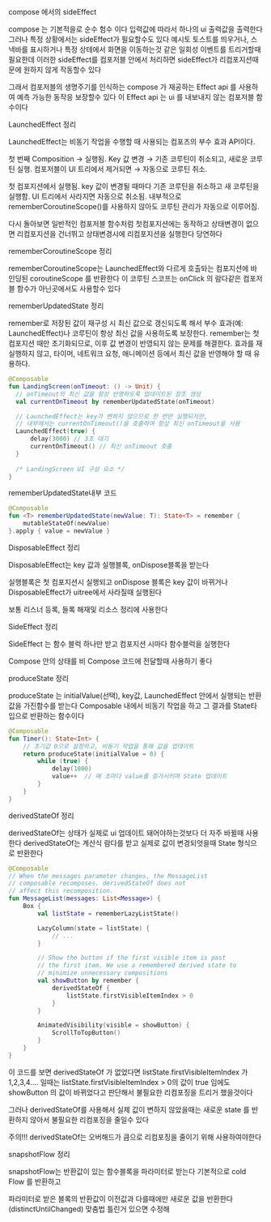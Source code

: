 compose 에서의 sideEffect 

compose 는 기본적을로 순수 험수 이다 
입력값에 따라서 하나의 ui 출력값을 출력한다
그러나 특정 상황에서는 sideEffect가 필요할수도 있다 
예시토 토스트를 띄우거나, 스낵바를 표시하거나 특정 상테에서 화면을 이동하는것 같은 일회성 이벤트를 트리거할때 필요한데
이러한 sideEffect를 컴포저블 안에서 처리하면 sideEffect가 리컴포지션때문에 원하지 않게 작동할수 있다

그래서 컴포저블의 생명주기를 인식하는 compose 가 재공하는 Effect api 를 사용하여 예측 가능한 동작응 보장할수 있다
이 Effect api 는 ui 를 내보내지 않는 컴포저블 함수이다

 LaunchedEffect 정리

LaunchedEffect는 비동기 작업을 수행할 때 사용되는 컴포즈의 부수 효과 API이다.

첫 번째 Composition → 실행됨.
Key 값 변경 → 기존 코루틴이 취소되고, 새로운 코루틴 실행.
컴포저블이 UI 트리에서 제거되면 → 자동으로 코루틴 취소.

첫 컴포지션에서 실행됨.
key 값이 변경될 때마다 기존 코루틴을 취소하고 새 코루틴을 실행함.
UI 트리에서 사라지면 자동으로 취소됨.
내부적으로 rememberCoroutineScope()를 사용하지 않아도 코루틴 관리가 자동으로 이루어짐.

다시 돌아보면 일반적인 컴포저블 함수처럼 첫컴포지션에는 동작하고 상태변경이 없으면 리컴포지션을 건너뛰고 상태변경시에 리컴포지션을 실행한다 당연하다

rememberCoroutineScope 정리

rememberCoroutineScope는 LaunchedEffect와 다르게 호출돠는 컴포지션에 바인딩된 coroutineScope 를 반환한다
이 코루틴 스코프는 onClick 의 람다같은 컴포저블 함수가 아닌곳에서도 사용할수 있다

rememberUpdatedState 정리

  remember로 저장된 값이 재구성 시 최신 값으로 갱신되도록 해서 
  부수 효과(예: LaunchedEffect)나 코루틴이 항상 최신 값을 사용하도록 보장한다.
  remember는 첫 컴포지션 때만 초기화되므로, 이후 값 변경이 반영되지 않는 문제를 해결한다.
  효과를 재실행하지 않고, 타이머, 네트워크 요청, 애니메이션 등에서 최신 값을 반영해야 할 때 유용하다.

  ```kotlin
@Composable
fun LandingScreen(onTimeout: () -> Unit) {
    // onTimeout의 최신 값을 항상 반영하도록 업데이트된 참조 생성
    val currentOnTimeout by rememberUpdatedState(onTimeout)

    // LaunchedEffect는 key가 변하지 않으므로 한 번만 실행되지만,
    // 내부에서는 currentOnTimeout()을 호출하여 항상 최신 onTimeout을 사용
    LaunchedEffect(true) {
        delay(3000) // 3초 대기
        currentOnTimeout() // 최신 onTimeout 호출
    }
    
    /* LandingScreen UI 구성 요소 */
}
```
rememberUpdatedState내부 코드
```kotlin
@Composable
fun <T> rememberUpdatedState(newValue: T): State<T> = remember {
    mutableStateOf(newValue)
}.apply { value = newValue }
```

DisposableEffect 정리

DisposableEffect는 key 값과 실행블록, onDispose블록을 받는다

실행블록은 첫 컴포지션시 실행되고 
onDispose 블록은 key 값이 바뀌거나 DisposableEffect가 uitree에서 사라질때 실행된다

보통 리스너 등록, 들록 해재및 리소스 정리에 사용한다

SideEffect 정리 

SideEffect 는 함수 블럭 하나만 받고 
컴포지션 시마다 함수블럭을 실행한다

Compose 안의 상태를 비 Compose 코드에 전달할때 사용하기 좋다

produceState 정리


produceState 는 initialValue(선택), key값, LaunchedEffect 안에서 실행되는 반환값을 가진함수를 받는다 
Composable 내에서 비동기 작업을 하고 그 결과를 State타입으로 반환하는 함수이다

```kotlin 
@Composable
fun Timer(): State<Int> {
    // 초기값 0으로 설정하고, 비동기 작업을 통해 값을 업데이트
    return produceState(initialValue = 0) {
        while (true) {
            delay(1000)
            value++  // 매 초마다 value를 증가시키며 State 업데이트
        }
    }
}
```

derivedStateOf 정리

derivedStateOf는 상태가 실제로 ui 업데이트 돼어야하는것보다 더 자주 바뀔때 사용한다
derivedStateOf는 계산식 람다를 받고 실제로 값이 변경되엇을때 State 형식으로 반환한다
```kotlin
@Composable
// When the messages parameter changes, the MessageList
// composable recomposes. derivedStateOf does not
// affect this recomposition.
fun MessageList(messages: List<Message>) {
    Box {
        val listState = rememberLazyListState()

        LazyColumn(state = listState) {
            // ...
        }

        // Show the button if the first visible item is past
        // the first item. We use a remembered derived state to
        // minimize unnecessary compositions
        val showButton by remember {
            derivedStateOf {
                listState.firstVisibleItemIndex > 0
            }
        }

        AnimatedVisibility(visible = showButton) {
            ScrollToTopButton()
        }
    }
}
```
이 코드를 보면 derivedStateOf 가 없었다면 listState.firstVisibleItemIndex 가 1,2,3,4.... 일때는 listState.firstVisibleItemIndex > 0의 값이 true 임에도 showButton 의 값이 바뀌었다고 판단해서 불필요한 리컴포징을 트리거 했을것이다

그러나 derivedStateOf를 사용해서 실제 값이 변하지 않았을때는 새로운 state 를 반환하지 않아서 불필요한 리컴포징을 줄일수 있다

주의!!! derivedStateOf는 오버해드가 큼으로 리컴포징을 줄이기 위해 사용하여야한다

snapshotFlow 정리

snapshotFlow는 반환값이 있는 함수블록을 파라미터로 받는다 기본적으로 cold Flow 를 반환하고 

파라미터로 받은 블록의 반환값이 이전값과 다를때에만 새로운 값을 반환한다(distinctUntilChanged) 맞춤법 틀린거 있으면 수정해
